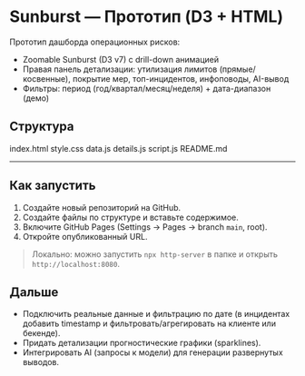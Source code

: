 # Sunburst — Прототип (D3 + HTML)

Прототип дашборда операционных рисков:
- Zoomable Sunburst (D3 v7) с drill-down анимацией
- Правая панель детализации: утилизация лимитов (прямые/косвенные), покрытие мер, топ-инцидентов, инфоповоды, AI-вывод
- Фильтры: период (год/квартал/месяц/неделя) + дата-диапазон (демо)

## Структура

index.html
style.css
data.js
details.js
script.js
README.md

---

## Как запустить
1. Создайте новый репозиторий на GitHub.
2. Создайте файлы по структуре и вставьте содержимое.
3. Включите GitHub Pages (Settings → Pages → branch `main`, root).
4. Откройте опубликованный URL.

> Локально: можно запустить `npx http-server` в папке и открыть `http://localhost:8080`.

## Дальше
- Подключить реальные данные и фильтрацию по дате (в инцидентах добавить timestamp и фильтровать/агрегировать на клиенте или бекенде).
- Придать детализации прогностические графики (sparklines).
- Интегрировать AI (запросы к модели) для генерации развернутых выводов.
